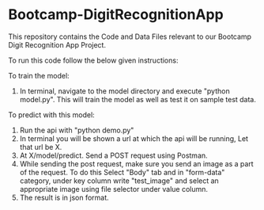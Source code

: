 # Bootcamp-DigitRecognitionApp

This repository contains the Code and Data Files relevant to our Bootcamp
Digit Recognition App Project.

To run this code follow the below given instructions:

To train the model:
1) In terminal, navigate to the model directory and execute "python model.py". This will train the model as well as test it on sample test data.

To predict with this model:
<ol>
<li>Run the api with "python demo.py"</li>
<li>In terminal you will be shown a url at which the api will be running, Let that url be X.</li>
<li>At X/model/predict. Send a POST request using Postman.</li>
<li>While sending the post request, make sure you send an image as a part of the request. To do this Select "Body" tab and in
"form-data" category, under key column write "test_image" and select an appropriate image using file selector under value column.</li>
<li>The result is in json format.</li>
</ol>
